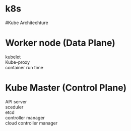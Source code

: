 # k8s

#Kube Architechture
 
# Worker node (Data Plane)

kubelet   
Kube-proxy   
container run time    

# Kube Master (Control Plane)

API server   
sceduler    
etcd    
controller manager    
cloud controller manager    
